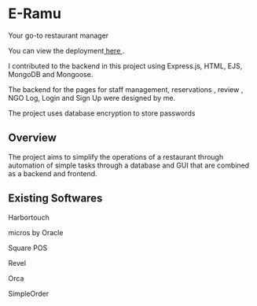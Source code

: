 # E-Ramu
<p>Your go-to restaurant manager </p>
<p> You can view the deployment<a href="https://sumedha2.github.io/E-Ramu/"> here </a>.</p>
<p>I contributed to the backend in this project using Express.js, HTML, EJS, MongoDB and Mongoose. <p> 
<p>The backend for the pages for staff management, reservations , review , NGO Log, Login and Sign Up were designed by me.</p>
<p>The project uses database encryption to store passwords</p>

<h2>Overview</h2>
<p>The project aims to simplify the operations of a restaurant through automation of simple tasks through a database and GUI that are combined as a backend and frontend.</p>

<h2>Existing Softwares</h2>
<p>Harbortouch</p>
<p>micros by Oracle</p>
<p>Square POS</p>
<p>Revel</p>
<p>Orca</p>
<p>SimpleOrder </p>









